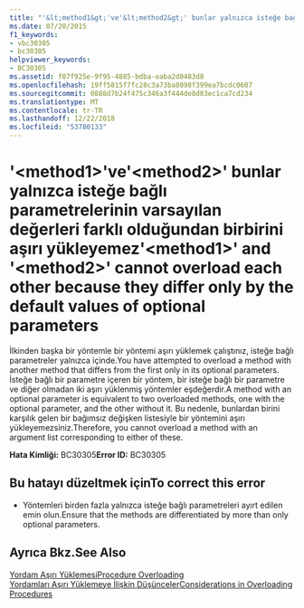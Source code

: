 ```yaml
---
title: "'&lt;method1&gt;'ve'&lt;method2&gt;' bunlar yalnızca isteğe bağlı parametrelerinin varsayılan değerleri farklı olduğundan birbirini aşırı yükleyemez"
ms.date: 07/20/2015
f1_keywords:
- vbc30305
- bc30305
helpviewer_keywords:
- BC30305
ms.assetid: f07f925e-9f95-4885-bdba-eaba2d0483d8
ms.openlocfilehash: 19ff5815f7fc28c3a73ba8098f399ea7bcdc0607
ms.sourcegitcommit: 0888d7b24f475c346a3f444de8d83ec1ca7cd234
ms.translationtype: MT
ms.contentlocale: tr-TR
ms.lasthandoff: 12/22/2018
ms.locfileid: "53780133"
---
```

# <a name="ltmethod1gt-and-ltmethod2gt-cannot-overload-each-other-because-they-differ-only-by-the-default-values-of-optional-parameters"></a><span data-ttu-id="d4840-102">'&lt;method1&gt;'ve'&lt;method2&gt;' bunlar yalnızca isteğe bağlı parametrelerinin varsayılan değerleri farklı olduğundan birbirini aşırı yükleyemez</span><span class="sxs-lookup"><span data-stu-id="d4840-102">'&lt;method1&gt;' and '&lt;method2&gt;' cannot overload each other because they differ only by the default values of optional parameters</span></span>
<span data-ttu-id="d4840-103">İlkinden başka bir yöntemle bir yöntemi aşırı yüklemek çalıştınız, isteğe bağlı parametreler yalnızca içinde.</span><span class="sxs-lookup"><span data-stu-id="d4840-103">You have attempted to overload a method with another method that differs from the first only in its optional parameters.</span></span> <span data-ttu-id="d4840-104">İsteğe bağlı bir parametre içeren bir yöntem, bir isteğe bağlı bir parametre ve diğer olmadan iki aşırı yüklenmiş yöntemler eşdeğerdir.</span><span class="sxs-lookup"><span data-stu-id="d4840-104">A method with an optional parameter is equivalent to two overloaded methods, one with the optional parameter, and the other without it.</span></span> <span data-ttu-id="d4840-105">Bu nedenle, bunlardan birini karşılık gelen bir bağımsız değişken listesiyle bir yöntemini aşırı yükleyemezsiniz.</span><span class="sxs-lookup"><span data-stu-id="d4840-105">Therefore, you cannot overload a method with an argument list corresponding to either of these.</span></span>  
  
 <span data-ttu-id="d4840-106">**Hata Kimliği:** BC30305</span><span class="sxs-lookup"><span data-stu-id="d4840-106">**Error ID:** BC30305</span></span>  
  
## <a name="to-correct-this-error"></a><span data-ttu-id="d4840-107">Bu hatayı düzeltmek için</span><span class="sxs-lookup"><span data-stu-id="d4840-107">To correct this error</span></span>  
  
-   <span data-ttu-id="d4840-108">Yöntemleri birden fazla yalnızca isteğe bağlı parametreleri ayırt edilen emin olun.</span><span class="sxs-lookup"><span data-stu-id="d4840-108">Ensure that the methods are differentiated by more than only optional parameters.</span></span>  
  
## <a name="see-also"></a><span data-ttu-id="d4840-109">Ayrıca Bkz.</span><span class="sxs-lookup"><span data-stu-id="d4840-109">See Also</span></span>  
 [<span data-ttu-id="d4840-110">Yordam Aşırı Yüklemesi</span><span class="sxs-lookup"><span data-stu-id="d4840-110">Procedure Overloading</span></span>](../../visual-basic/programming-guide/language-features/procedures/procedure-overloading.md)  
 [<span data-ttu-id="d4840-111">Yordamları Aşırı Yüklemeye İlişkin Düşünceler</span><span class="sxs-lookup"><span data-stu-id="d4840-111">Considerations in Overloading Procedures</span></span>](../../visual-basic/programming-guide/language-features/procedures/considerations-in-overloading-procedures.md)
